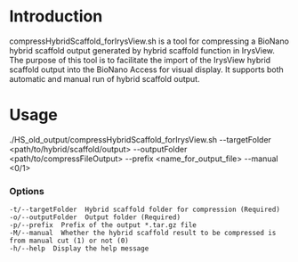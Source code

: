 # Introduction
compressHybridScaffold_forIrysView.sh is a tool for compressing a BioNano hybrid scaffold output generated by hybrid scaffold function in IrysView. The purpose of this tool is to facilitate the import of the IrysView hybrid scaffold output into the BioNano Access for visual display. It supports both automatic and manual run of hybrid scaffold output.

# Usage
./HS_old_output/compressHybridScaffold_forIrysView.sh --targetFolder <path/to/hybrid/scaffold/output> --outputFolder <path/to/compressFileOutput> --prefix <name_for_output_file> --manual <0/1>

### Options
    -t/--targetFolder  Hybrid scaffold folder for compression (Required)  
    -o/--outputFolder  Output folder (Required)  
    -p/--prefix  Prefix of the output *.tar.gz file  
    -M/--manual  Whether the hybrid scaffold result to be compressed is from manual cut (1) or not (0)  
    -h/--help  Display the help message  
